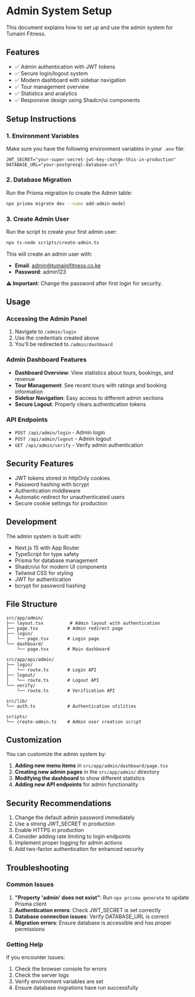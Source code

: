 # Admin System Setup

This document explains how to set up and use the admin system for Tumaini Fitness.

## Features

- ✅ Admin authentication with JWT tokens
- ✅ Secure login/logout system
- ✅ Modern dashboard with sidebar navigation
- ✅ Tour management overview
- ✅ Statistics and analytics
- ✅ Responsive design using Shadcn/ui components

## Setup Instructions

### 1. Environment Variables

Make sure you have the following environment variables in your `.env` file:

```env
JWT_SECRET="your-super-secret-jwt-key-change-this-in-production"
DATABASE_URL="your-postgresql-database-url"
```

### 2. Database Migration

Run the Prisma migration to create the Admin table:

```bash
npx prisma migrate dev --name add-admin-model
```

### 3. Create Admin User

Run the script to create your first admin user:

```bash
npx ts-node scripts/create-admin.ts
```

This will create an admin user with:

- **Email**: admin@tumainifitness.co.ke
- **Password**: admin123

**⚠️ Important**: Change the password after first login for security.

## Usage

### Accessing the Admin Panel

1. Navigate to `/admin/login`
2. Use the credentials created above
3. You'll be redirected to `/admin/dashboard`

### Admin Dashboard Features

- **Dashboard Overview**: View statistics about tours, bookings, and revenue
- **Tour Management**: See recent tours with ratings and booking information
- **Sidebar Navigation**: Easy access to different admin sections
- **Secure Logout**: Properly clears authentication tokens

### API Endpoints

- `POST /api/admin/login` - Admin login
- `POST /api/admin/logout` - Admin logout
- `GET /api/admin/verify` - Verify admin authentication

## Security Features

- JWT tokens stored in httpOnly cookies
- Password hashing with bcrypt
- Authentication middleware
- Automatic redirect for unauthenticated users
- Secure cookie settings for production

## Development

The admin system is built with:

- Next.js 15 with App Router
- TypeScript for type safety
- Prisma for database management
- Shadcn/ui for modern UI components
- Tailwind CSS for styling
- JWT for authentication
- bcrypt for password hashing

## File Structure

```
src/app/admin/
├── layout.tsx          # Admin layout with authentication
├── page.tsx           # Admin redirect page
├── login/
│   └── page.tsx       # Login page
└── dashboard/
    └── page.tsx       # Main dashboard

src/app/api/admin/
├── login/
│   └── route.ts       # Login API
├── logout/
│   └── route.ts       # Logout API
└── verify/
    └── route.ts       # Verification API

src/lib/
└── auth.ts            # Authentication utilities

scripts/
└── create-admin.ts    # Admin user creation script
```

## Customization

You can customize the admin system by:

1. **Adding new menu items** in `src/app/admin/dashboard/page.tsx`
2. **Creating new admin pages** in the `src/app/admin/` directory
3. **Modifying the dashboard** to show different statistics
4. **Adding new API endpoints** for admin functionality

## Security Recommendations

1. Change the default admin password immediately
2. Use a strong JWT_SECRET in production
3. Enable HTTPS in production
4. Consider adding rate limiting to login endpoints
5. Implement proper logging for admin actions
6. Add two-factor authentication for enhanced security

## Troubleshooting

### Common Issues

1. **"Property 'admin' does not exist"**: Run `npx prisma generate` to update Prisma client
2. **Authentication errors**: Check JWT_SECRET is set correctly
3. **Database connection issues**: Verify DATABASE_URL is correct
4. **Migration errors**: Ensure database is accessible and has proper permissions

### Getting Help

If you encounter issues:

1. Check the browser console for errors
2. Check the server logs
3. Verify environment variables are set
4. Ensure database migrations have run successfully
